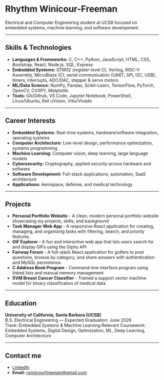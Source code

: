 # Rhythm Winicour-Freeman

Electrical and Computer Engineering student at UCSB focused on embedded systems, machine learning, and software development.

---

## Skills & Technologies

- **Languages & Frameworks:** C, C++, Python, JavaScript, HTML, CSS, Bootstrap, React, Node.js, SQL, Express
- **Embedded Systems:** STM32 (register-level C), Verilog, RISC-V Assembly, MicroBlaze (C), serial communication (UART, SPI, I2C, USB), timers, interrupts, ADC/DAC, stepper & servo motors
- **ML/Data Science:** NumPy, Pandas, Scikit-Learn, TensorFlow, PyTorch, OpenCV, CVXPY, Matplotlib
- **Tools:** Git/Github, VS Code, Jupyter Notebook, PowerShell, Linux/Ubuntu, Keil uVision, Vitis/Vivado

---

## Career Interests

- **Embedded Systems:** Real-time systems, hardware/software integration, operating systems
- **Computer Architecture:** Low-level design, performance optimization, systems programming
- **Machine Learning:** Computer vision, deep learning, large language models
- **Cybersecurity:** Cryptography, applied security across hardware and software
- **Software Development:** Full-stack applications, automation, SaaS architecture
- **Applications:** Aerospace, defense, and medical technology


---

## Projects

- **Personal Portfolio Website** - A clean, modern personal portfolio website showcasing my projects, skills, and background
- **Task Manager Web App** - A responsive React application for creating, managing, and organizing tasks with filtering, search, and priority features.
- **GIF Explorer** - A fun and interactive web app that lets users search for and display GIFs using the Giphy API
- **Fairway Forum** - A full-stack React application for golfers to post questions, browse by category, and share answers with authentication and MySQL persistence.
- **C Address Book Program** - Command-line interface program using linked lists and manual memory management
- **SVM Breast Cancer Classifier** - Trained a support vector machine model for binary classification of medical data


---

## Education

**University of California, Santa Barbara (UCSB)**  
B.S. Electrical Engineering — Expected Graduation: June 2026  
Track: Embedded Systems & Machine Learning
Relevant Coursework: Embedded Systems, Digital Design, Optimization, ML, Deep Learning, Computer Architecture

---

## Contact me

- [LinkedIn](https://www.linkedin.com/in/rhythm-winicour-freeman-975b74289)
- **Email:** rwinicourfreeman@gmail.com
